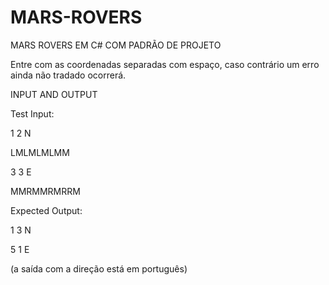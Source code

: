 # MARS-ROVERS
MARS ROVERS EM C# COM PADRÃO DE PROJETO


Entre com as coordenadas separadas com espaço, caso contrário um erro ainda não tradado ocorrerá.

INPUT AND OUTPUT

Test Input:


1 2 N

LMLMLMLMM

3 3 E

MMRMMRMRRM

Expected Output:

1 3 N

5 1 E

(a saída com a direção está em português)
